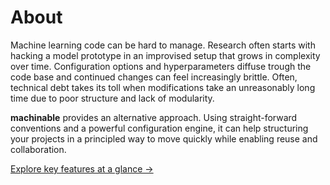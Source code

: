 # About

Machine learning code can be hard to manage. Research often starts with hacking a model prototype in an improvised setup that grows in complexity over time. Configuration options and hyperparameters diffuse trough the code base and continued changes can feel increasingly brittle. Often, technical debt takes its toll when modifications take an unreasonably long time due to poor structure and lack of modularity.

**machinable** provides an alternative approach. Using straight-forward conventions and a powerful configuration engine, it can help structuring your projects in a principled way to move quickly while enabling reuse and collaboration.

[Explore key features at a glance →](./at-glance.md)